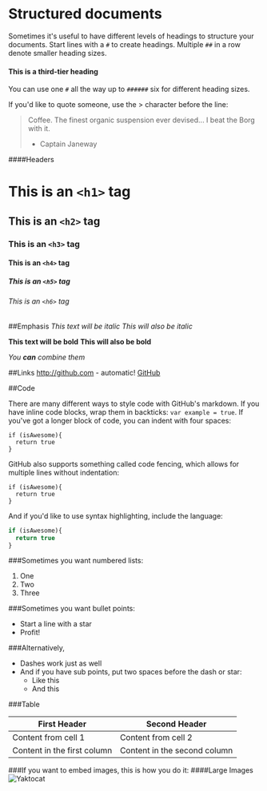 # Structured documents

Sometimes it's useful to have different levels of headings to structure your documents. Start lines with a `#` to create headings. Multiple `##` in a row denote smaller heading sizes.

#### This is a third-tier heading

You can use  one `#` all the way up to `######` six for different heading sizes.

If you'd like to quote someone, use the > character before the line:

> Coffee. The finest organic suspension ever devised... I beat the Borg with it.
>- Captain Janeway


####Headers
# This is an `<h1>` tag
## This is an `<h2>` tag
### This is an `<h3>` tag
#### This is an `<h4>` tag
##### This is an `<h5>` tag
###### This is an `<h6>` tag

##Emphasis
*This text will be italic*
_This will also be italic_

**This text will be bold**
__This will also be bold__

*You **can** combine them*

##Links
http://github.com - automatic!
[GitHub](http://github.com)

##Code

There are many different ways to style code with GitHub's markdown. If you have inline code blocks, wrap them in backticks: `var example = true`.  If you've got a longer block of code, you can indent with four spaces:

    if (isAwesome){
      return true
    }

GitHub also supports something called code fencing, which allows for multiple lines without indentation:

```
if (isAwesome){
  return true
}
```

And if you'd like to use syntax highlighting, include the language:

```javascript
if (isAwesome){
  return true
}
```

###Sometimes you want numbered lists:

1. One
2. Two
3. Three

###Sometimes you want bullet points:

* Start a line with a star
* Profit!

###Alternatively,

- Dashes work just as well
- And if you have sub points, put two spaces before the dash or star:
  - Like this
  - And this

###Table

First Header | Second Header
------------ | -------------
Content from cell 1 | Content from cell 2
Content in the first column | Content in the second column  

###If you want to embed images, this is how you do it:
####Large Images
<img src="https://octodex.github.com/images/yaktocat.png" alt="Yaktocat" class="img-responsive">

